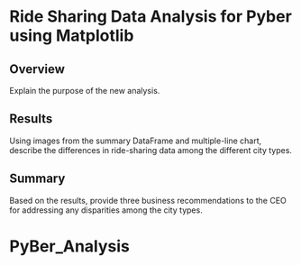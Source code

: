 # Ride Sharing Data Analysis for Pyber using Matplotlib
## Overview
Explain the purpose of the new analysis.

## Results
Using images from the summary DataFrame and multiple-line chart, describe the differences in ride-sharing data among the different city types.

## Summary
Based on the results, provide three business recommendations to the CEO for addressing any disparities among the city types.
# PyBer_Analysis